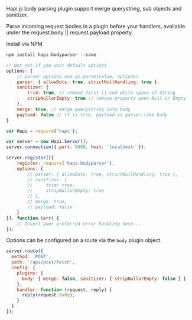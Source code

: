Hapi.js body parsing plugin support merge querystring, sub objects and sanitizer.

Parse incoming request bodies in a plugin before your handlers, available under the request.body || request.payload property.


Install via NPM

```js
npm install hapi-bodyparser --save
```

```js
// Not set if you want default options
options: {
    // parser options use qs.parse(value, options)
    parser: { allowDots: true, strictNullHandling: true },
    sanitizer: {
        trim: true, // remove first || end white space of String
        stripNullorEmpty: true // remove property when Null or Empty
    },        
    merge: true, // merge querystring into body
    payload: false // If is true, payload is parser-like body
}

```

```js
var Hapi = require('hapi');

var server = new Hapi.Server();
server.connection({ port: 8080, host: 'localhost' });

server.register([{
    register: require('hapi-bodyparser'),
    options: {
        // parser: { allowDots: true, strictNullHandling: true },
        // sanitizer: {
        //     trim: true,
        //     stripNullorEmpty: true 
        // },
        // merge: true, 
        // payload: false 
    }
}], function (err) {
    // Insert your preferred error handling here...
});

```

Options can be configured on a route via the `body` plugin object.

```js
server.route({
  method: 'POST',
  path: '/api/post/fetch',
  config: {
    plugins: {
      body: { merge: false, sanitizer: { stripNullorEmpty: false } }
    },
    handler: function (request, reply) {
      reply(request.body);
    }
  }
});
```